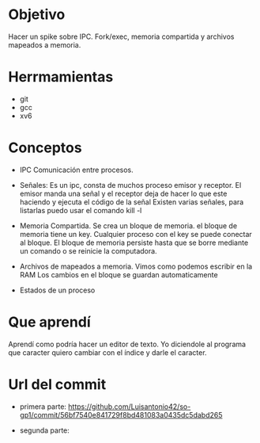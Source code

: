 # Objetivo
Hacer un spike sobre IPC. Fork/exec, memoria compartida y archivos mapeados a memoria.

# Herrmamientas
- git
- gcc
- xv6
# Conceptos

- IPC
Comunicación entre procesos.

- Señales:
Es un ipc, consta de muchos proceso emisor y receptor. El emisor manda una señal y el receptor deja de hacer lo que este haciendo y ejecuta el código de la señal
Existen varias señales, para listarlas puedo usar el comando kill -l

- Memoria Compartida.
Se crea un bloque de memoria. el bloque de memoria tiene un key.
Cualquier proceso con el key se puede conectar al bloque.
El bloque de memoria persiste hasta que se borre mediante un comando o se reinicie la computadora.

- Archivos de mapeados a memoria.
Vimos como podemos escribir en la RAM
Los cambios en el bloque se guardan automaticamente

- Estados de un proceso

# Que aprendí
Aprendí como podría hacer un editor de texto. Yo diciendole al programa que caracter quiero cambiar con el índice y darle el caracter.

# Url del commit
- primera parte:
https://github.com/Luisantonio42/so-gp1/commit/56bf7540e841729f8bd481083a0435dc5dabd265

- segunda parte:
